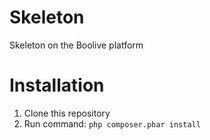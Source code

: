 Skeleton
========

Skeleton on the Boolive platform

Installation
========
1. Clone this repository
2. Run command: `php composer.phar install`
